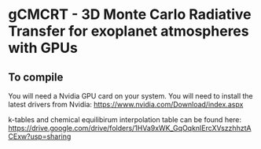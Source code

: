# gCMCRT - 3D Monte Carlo Radiative Transfer for exoplanet atmospheres with GPUs

## To compile

You will need a Nvidia GPU card on your system.
You will need to install the latest drivers from Nvidia: https://www.nvidia.com/Download/index.aspx

k-tables and chemical equilibirum interpolation table can be found here:
https://drive.google.com/drive/folders/1HVa9xWK_GqOqknIErcXVszzhhztACExw?usp=sharing
